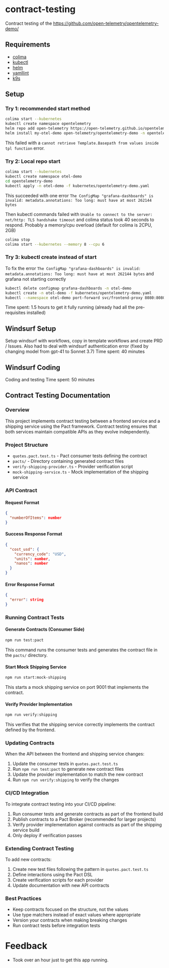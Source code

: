 # contract-testing
Contract testing of the https://github.com/open-telemetry/opentelemetry-demo/

## Requirements
- [colima](https://github.com/abiosoft/colima)
- [kubectl](https://kubernetes.io/docs/tasks/tools/#kubectl)
- [helm](https://helm.sh/docs/intro/install/)
- [yamllint](https://pypi.org/project/yamllint/)
- [k9s](https://k9s.io/)


## Setup

### Try 1: recommended start method

```sh
colima start --kubernetes
kubectl create namespace opentelemetry
helm repo add open-telemetry https://open-telemetry.github.io/opentelemetry-helm-charts
helm install my-otel-demo open-telemetry/opentelemetry-demo -n opentelemetry
```
This failed with a `cannot retrieve Template.Basepath from values inside tpl function` error.

### Try 2: Local repo start

```sh
colima start --kubernetes
kubectl create namespace otel-demo
cd opentelemetry-demo
kubectl apply -n otel-demo -f kubernetes/opentelemetry-demo.yaml
```
This succeeded with one error `The ConfigMap "grafana-dashboards" is invalid: metadata.annotations: Too long: must have at most 262144 bytes`

Then kubectl commands failed with `Unable to connect to the server: net/http: TLS handshake timeout` and colima status took 40 seconds to respond.  Probably a memory/cpu overload (default for colima is 2CPU, 2GB)

```sh
colima stop
colima start --kubernetes --memory 8 --cpu 6
```

### Try 3: kubectl create instead of start
To fix the error `The ConfigMap "grafana-dashboards" is invalid: metadata.annotations: Too long: must have at most 262144 bytes` and grafana not starting correctly

```sh
kubectl delete configmap grafana-dashboards -n otel-demo
kubectl create -n otel-demo -f kubernetes/opentelemetry-demo.yaml
kubectl --namespace otel-demo port-forward svc/frontend-proxy 8080:8080
```

Time spent: 1.5 hours to get it fully running (already had all the pre-requisites installed)

## Windsurf Setup
Setup windsurf with workflows, copy in template workflows and create PRD / Issues.
Also had to deal with windsurf authentication error (fixed by changing model from gpt-41 to Sonnet 3.7)
Time spent: 40 minutes

## Windsurf Coding
Coding and testing
Time spent: 50 minutes




## Contract Testing Documentation

### Overview

This project implements contract testing between a frontend service and a shipping service using the Pact framework. Contract testing ensures that both services maintain compatible APIs as they evolve independently.

### Project Structure

- `quotes.pact.test.ts` - Pact consumer tests defining the contract
- `pacts/` - Directory containing generated contract files
- `verify-shipping-provider.ts` - Provider verification script
- `mock-shipping-service.ts` - Mock implementation of the shipping service

### API Contract

#### Request Format
```json
{
  "numberOfItems": number
}
```

#### Success Response Format
```json
{
  "cost_usd": {
    "currency_code": "USD",
    "units": number,
    "nanos": number
  }
}
```

#### Error Response Format
```json
{
  "error": string
}
```

### Running Contract Tests

#### Generate Contracts (Consumer Side)

```sh
npm run test:pact
```

This command runs the consumer tests and generates the contract file in the `pacts/` directory.

#### Start Mock Shipping Service

```sh
npm run start:mock-shipping
```

This starts a mock shipping service on port 9001 that implements the contract.

#### Verify Provider Implementation

```sh
npm run verify:shipping
```

This verifies that the shipping service correctly implements the contract defined by the frontend.

### Updating Contracts

When the API between the frontend and shipping service changes:

1. Update the consumer tests in `quotes.pact.test.ts`
2. Run `npm run test:pact` to generate new contract files
3. Update the provider implementation to match the new contract
4. Run `npm run verify:shipping` to verify the changes

### CI/CD Integration

To integrate contract testing into your CI/CD pipeline:

1. Run consumer tests and generate contracts as part of the frontend build
2. Publish contracts to a Pact Broker (recommended for larger projects)
3. Verify provider implementation against contracts as part of the shipping service build
4. Only deploy if verification passes

### Extending Contract Testing

To add new contracts:

1. Create new test files following the pattern in `quotes.pact.test.ts`
2. Define interactions using the Pact DSL
3. Create verification scripts for each provider
4. Update documentation with new API contracts

### Best Practices

- Keep contracts focused on the structure, not the values
- Use type matchers instead of exact values where appropriate
- Version your contracts when making breaking changes
- Run contract tests before integration tests

# Feedback
- Took over an hour just to get this app running.